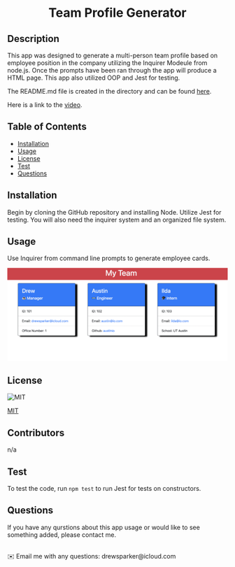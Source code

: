 
  <h1 align="center">Team Profile Generator</h1>

  ## Description
  This app was designed to generate a multi-person team profile based on employee position in the company utilizing the Inquirer Modeule from node.js. Once the prompts have been ran through the app will produce a HTML page. This app also utilized OOP and Jest for testing.
    
  The README.md file is created in the directory and can be found [here](./README.md).
  
  Here is a link to the 
  [video](https://drive.google.com/file/d/154KTPdfQ5lpmh373PRzWDAYba-Io05SJ/preview).

  ## Table of Contents
  - [Installation](#installation)
  - [Usage](#usage)
  - [License](#license)
  - [Test](#test)
  - [Questions](#questions)

  ## Installation
  Begin by cloning the GitHub repository and installing Node. Utilize Jest for testing. You will also need the inquirer system and an organized file system.

  ## Usage
  Use Inquirer from command line prompts to generate employee cards.

  ![Example](./assets/demo.jpeg)

  ## License
  ![MIT](https://img.shields.io/badge/License-MIT-yellow.svg)
  
  [MIT](https://opensource.org/licenses/MIT)

  ## Contributors
  n/a

  ## Test
  To test the code, run `npm test` to run Jest for tests on constructors.

  ## Questions
  If you have any qurstions about this app usage or would like to see something added, please contact me.

  <br />
✉️ Email me with any questions: drewsparker@icloud.com<br />